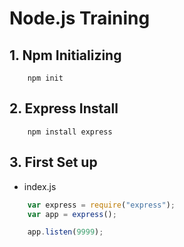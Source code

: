 # Node.js Training

## 1. Npm Initializing

```
    npm init
```

## 2. Express Install

```
    npm install express
```

## 3. First Set up

  - index.js
  
```javascript
    var express = require("express");
    var app = express();

    app.listen(9999);
```
